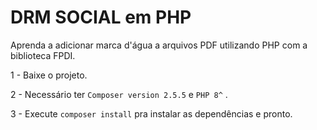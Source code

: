 
# DRM SOCIAL em PHP

Aprenda a adicionar marca d'água a arquivos PDF utilizando PHP com a biblioteca FPDI.

1 - Baixe o projeto.

2 - Necessário ter ```Composer version 2.5.5``` e ```PHP 8^``` .

3 - Execute ```composer install``` pra instalar as dependências e pronto.